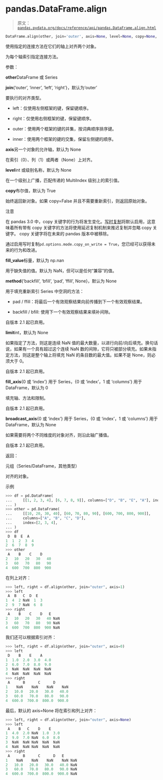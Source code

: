 # pandas.DataFrame.align

> 原文：[`pandas.pydata.org/docs/reference/api/pandas.DataFrame.align.html`](https://pandas.pydata.org/docs/reference/api/pandas.DataFrame.align.html)

```py
DataFrame.align(other, join='outer', axis=None, level=None, copy=None, fill_value=None, method=_NoDefault.no_default, limit=_NoDefault.no_default, fill_axis=_NoDefault.no_default, broadcast_axis=_NoDefault.no_default)
```

使用指定的连接方法在它们的轴上对齐两个对象。

为每个轴索引指定连接方法。

参数：

**other**DataFrame 或 Series

**join**{‘outer’, ‘inner’, ‘left’, ‘right’}，默认为‘outer’

要执行的对齐类型。

+   left：仅使用左侧框架的键，保留键顺序。

+   right：仅使用右侧框架的键，保留键顺序。

+   outer：使用两个框架的键的并集，按词典顺序排序键。

+   inner：使用两个框架的键的交集，保留左侧键的顺序。

**axis**另一个对象的允许轴，默认为 None

在索引（0）、列（1）或两者（None）上对齐。

**level**int 或级别名称，默认为 None

在一个级别上广播，匹配传递的 MultiIndex 级别上的索引值。

**copy**布尔值，默认为 True

始终返回新对象。如果 copy=False 并且不需要重新索引，则返回原始对象。

注意

在 pandas 3.0 中，copy 关键字的行为将发生变化。[写时复制](https://pandas.pydata.org/docs/dev/user_guide/copy_on_write.html)将默认启用，这意味着所有带有 copy 关键字的方法将使用延迟复制机制来推迟复制并忽略 copy 关键字。 copy 关键字将在未来的 pandas 版本中被移除。

通过启用写时复制`pd.options.mode.copy_on_write = True`，您已经可以获得未来的行为和改进。

**fill_value**标量，默认为 np.nan

用于缺失值的值。默认为 NaN，但可以是任何“兼容”的值。

**method**{‘backfill’, ‘bfill’, ‘pad’, ‘ffill’, None}，默认为 None

用于填充重新索引 Series 中空洞的方法：

+   pad / ffill：将最后一个有效观察结果向前传播到下一个有效观察结果。

+   backfill / bfill: 使用下一个有效观察结果来填补间隙。

自版本 2.1 起已弃用。

**limit**int，默认为 None

如果指定了方法，则这是连续 NaN 值的最大数量，以进行向前/向后填充。换句话说，如果有一个具有超过这个连续 NaN 数的间隙，它将只被部分填充。如果未指定方法，则这是整个轴上将填充 NaN 的条目数的最大值。如果不是 None，则必须大于 0。

自版本 2.1 起已弃用。

**fill_axis**{0 或 ‘index’} 用于 Series，{0 或 ‘index’，1 或 ‘columns’} 用于 DataFrame，默认为 0

填充轴、方法和限制。

自版本 2.1 起已弃用。

**broadcast_axis**{0 或 ‘index’} 用于 Series，{0 或 ‘index’，1 或 ‘columns’} 用于 DataFrame，默认为 None

如果需要将两个不同维度的对象对齐，则沿此轴广播值。

自版本 2.1 起已弃用。

返回：

元组（Series/DataFrame，其他类型）

对齐的对象。

示例

```py
>>> df = pd.DataFrame(
...     [[1, 2, 3, 4], [6, 7, 8, 9]], columns=["D", "B", "E", "A"], index=[1, 2]
... )
>>> other = pd.DataFrame(
...     [[10, 20, 30, 40], [60, 70, 80, 90], [600, 700, 800, 900]],
...     columns=["A", "B", "C", "D"],
...     index=[2, 3, 4],
... )
>>> df
 D  B  E  A
1  1  2  3  4
2  6  7  8  9
>>> other
 A    B    C    D
2   10   20   30   40
3   60   70   80   90
4  600  700  800  900 
```

在列上对齐：

```py
>>> left, right = df.align(other, join="outer", axis=1)
>>> left
 A  B   C  D  E
1  4  2 NaN  1  3
2  9  7 NaN  6  8
>>> right
 A    B    C    D   E
2   10   20   30   40 NaN
3   60   70   80   90 NaN
4  600  700  800  900 NaN 
```

我们还可以根据索引对齐：

```py
>>> left, right = df.align(other, join="outer", axis=0)
>>> left
 D    B    E    A
1  1.0  2.0  3.0  4.0
2  6.0  7.0  8.0  9.0
3  NaN  NaN  NaN  NaN
4  NaN  NaN  NaN  NaN
>>> right
 A      B      C      D
1    NaN    NaN    NaN    NaN
2   10.0   20.0   30.0   40.0
3   60.0   70.0   80.0   90.0
4  600.0  700.0  800.0  900.0 
```

最后，默认的 axis=None 将在索引和列上对齐：

```py
>>> left, right = df.align(other, join="outer", axis=None)
>>> left
 A    B   C    D    E
1  4.0  2.0 NaN  1.0  3.0
2  9.0  7.0 NaN  6.0  8.0
3  NaN  NaN NaN  NaN  NaN
4  NaN  NaN NaN  NaN  NaN
>>> right
 A      B      C      D   E
1    NaN    NaN    NaN    NaN NaN
2   10.0   20.0   30.0   40.0 NaN
3   60.0   70.0   80.0   90.0 NaN
4  600.0  700.0  800.0  900.0 NaN 
```
